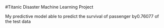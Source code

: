 #Titanic Disaster Machine Learning Project

My predictive model able to predict the survival of passenger by0.76077 of the test data

